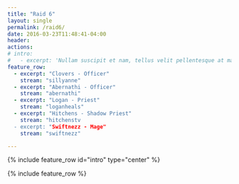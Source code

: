 ```yaml
---
title: "Raid 6"
layout: single
permalink: /raid6/
date: 2016-03-23T11:48:41-04:00
header:
actions:
# intro: 
#   - excerpt: 'Nullam suscipit et nam, tellus velit pellentesque at malesuada, enim eaque. Quis nulla, netus tempor in diam gravida tincidunt, *proin faucibus* voluptate felis id sollicitudin. Centered with `type="center"`'
feature_row:
  - excerpt: "Clovers - Officer"
    stream: "sillyanne"
  - excerpt: "Abernathi - Officer"
    stream: "abernathi"
  - excerpt: "Logan - Priest"
    stream: "loganheals"
  - excerpt: "Hitchens - Shadow Priest"
    stream: "hitchenstv
  - excerpt: "Swiftnezz - Mage"
    stream: "swiftnezz"

---
```


{% include feature_row id="intro" type="center" %}

{% include feature_row %}
